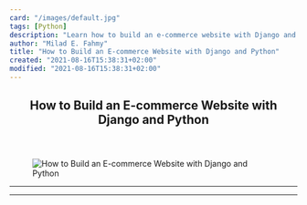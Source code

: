 ```yaml
---
card: "/images/default.jpg"
tags: [Python]
description: "Learn how to build an e-commerce website with Django and Pyth"
author: "Milad E. Fahmy"
title: "How to Build an E-commerce Website with Django and Python"
created: "2021-08-16T15:38:31+02:00"
modified: "2021-08-16T15:38:31+02:00"
---
```

<div class="site-wrapper">
<main id="site-main" class="site-main outer">
<div class="inner">
<article class="post-full post tag-python tag-django tag-ecommerce tag-web-development ">
<header class="post-full-header">
<h1 class="post-full-title">How to Build an E-commerce Website with Django and Python</h1>
</header>
<figure class="post-full-image">
<picture>
<source media="(max-width: 700px)" sizes="1px" srcset="data:image/gif;base64,R0lGODlhAQABAIAAAAAAAP///yH5BAEAAAAALAAAAAABAAEAAAIBRAA7 1w">
<source media="(min-width: 701px)" sizes="(max-width: 800px) 400px,
(max-width: 1170px) 700px,
1400px" srcset="/news/content/images/size/w300/2019/08/djangoecommerce.png 300w,
/news/content/images/size/w600/2019/08/djangoecommerce.png 600w,
/news/content/images/size/w1000/2019/08/djangoecommerce.png 1000w,
/news/content/images/size/w2000/2019/08/djangoecommerce.png 2000w">
<img onerror="this.style.display='none'" src="/news/content/images/size/w2000/2019/08/djangoecommerce.png" alt="How to Build an E-commerce Website with Django and Python">
</picture>
</figure>
<section class="post-full-content">
<div class="post-content">
</div>
<hr>
<hr>
</section>
</article>
</div>
</main>
</div>
<!-- Google Tag Manager (noscript) -->
<!-- End Google Tag Manager (noscript) -->
